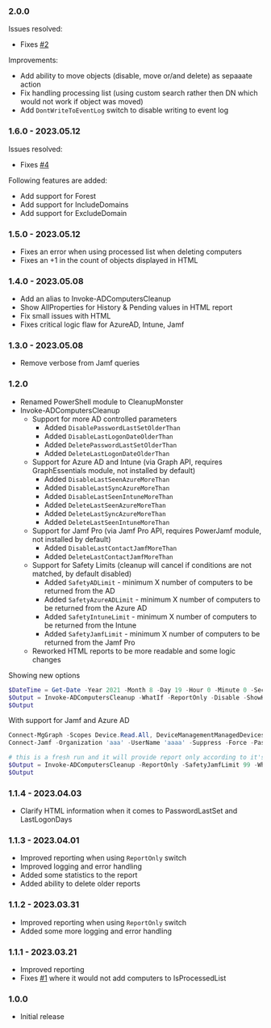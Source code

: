 ﻿### 2.0.0
Issues resolved:
- Fixes [#2](https://github.com/EvotecIT/CleanupMonster/issues/2)

Improvements:
- Add ability to move objects (disable, move or/and delete) as sepaaate action
- Fix handling processing list (using custom search rather then DN which would not work if object was moved)
- Add `DontWriteToEventLog` switch to disable writing to event log

### 1.6.0 - 2023.05.12
Issues resolved:
- Fixes [#4](https://github.com/EvotecIT/CleanupMonster/issues/4)

Following features are added:
- Add support for Forest
- Add support for IncludeDomains
- Add support for ExcludeDomain

### 1.5.0 - 2023.05.12
- Fixes an error when using processed list when deleting computers
- Fixes an +1 in the count of objects displayed in HTML

### 1.4.0 - 2023.05.08
- Add an alias to Invoke-ADComputersCleanup
- Show AllProperties for History & Pending values in HTML report
- Fix small issues with HTML
- Fixes critical logic flaw for AzureAD, Intune, Jamf

### 1.3.0 - 2023.05.08
- Remove verbose from Jamf queries

### 1.2.0
- Renamed PowerShell module to CleanupMonster
- Invoke-ADComputersCleanup
  - Support for more AD controlled parameters
    - Added `DisablePasswordLastSetOlderThan`
    - Added `DisableLastLogonDateOlderThan`
    - Added `DeletePasswordLastSetOlderThan`
    - Added `DeleteLastLogonDateOlderThan`
  - Support for Azure AD and Intune (via Graph API, requires GraphEssentials module, not installed by default)
    - Added `DisableLastSeenAzureMoreThan`
    - Added `DisableLastSyncAzureMoreThan`
    - Added `DisableLastSeenIntuneMoreThan`
    - Added `DeleteLastSeenAzureMoreThan`
    - Added `DeleteLastSyncAzureMoreThan`
    - Added `DeleteLastSeenIntuneMoreThan`
  - Support for Jamf Pro (via Jamf Pro API, requires PowerJamf module, not installed by default)
    - Added `DisableLastContactJamfMoreThan`
    - Added `DeleteLastContactJamfMoreThan`
  - Support for Safety Limits (cleanup will cancel if conditions are not matched, by default disabled)
    - Added `SafetyADLimit` - minimum X number of computers to be returned from the AD
    - Added `SafetyAzureADLimit` - minimum X number of computers to be returned from the Azure AD
    - Added `SafetyIntuneLimit` - minimum X number of computers to be returned from the Intune
    - Added `SafetyJamfLimit` - minimum X number of computers to be returned from the Jamf Pro
  - Reworked HTML reports to be more readable and some logic changes

Showing new options

```powershell
$DateTime = Get-Date -Year 2021 -Month 8 -Day 19 -Hour 0 -Minute 0 -Second 0
$Output = Invoke-ADComputersCleanup -WhatIf -ReportOnly -Disable -ShowHTML -DisablePasswordLastSetOlderThan $DateTime -DisableLastLogonDateOlderThan $DateTime -DeletePasswordLastSetOlderThan $DateTime -DeleteLastLogonDateOlderThan $DateTime
$Output
```

With support for Jamf and Azure AD

```powershell
Connect-MgGraph -Scopes Device.Read.All, DeviceManagementManagedDevices.Read.All, Directory.ReadWrite.All, DeviceManagementConfiguration.Read.All
Connect-Jamf -Organization 'aaa' -UserName 'aaaa' -Suppress -Force -Password '01000000d08c9ddf0115d1118c7a0'

# this is a fresh run and it will provide report only according to it's defaults
$Output = Invoke-ADComputersCleanup -ReportOnly -SafetyJamfLimit 99 -WhatIf -Disable -ShowHTML -DisableLastSeenAzureMoreThan 80 -DisableLastSyncAzureMoreThan 80 -DisableLastSeenIntuneMoreThan 80 -DisableLastContactJamfMoreThan 80 #-Delete -DeleteListProcessedMoreThan 80
$Output
```

### 1.1.4 - 2023.04.03
- Clarify HTML information when it comes to PasswordLastSet and LastLogonDays

### 1.1.3 - 2023.04.01
- Improved reporting when using `ReportOnly` switch
- Improved logging and error handling
- Added some statistics to the report
- Added ability to delete older reports

### 1.1.2 - 2023.03.31
- Improved reporting when using `ReportOnly` switch
- Added some more logging and error handling

### 1.1.1 - 2023.03.21
- Improved reporting
- Fixes [#1](https://github.com/EvotecIT/CleanupMonster/issues/1) where it would not add computers to IsProcessedList

### 1.0.0
- Initial release